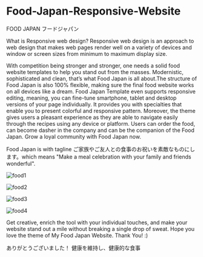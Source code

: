 # Food-Japan-Responsive-Website

FOOD JAPAN フードジャパン

What is Responsive web design?
Responsive web design is an approach to web design that makes web pages render well on a variety of devices and window or screen sizes from minimum to maximum display size.

With competition being stronger and stronger, one needs a solid food website templates to help you stand out from the masses. Modernistic, sophisticated and clean, that’s what Food Japan is all about.The structure of Food Japan is also 100% flexible, making sure the final food website works on all devices like a dream. Food Japan Template even supports responsive editing, meaning, you can fine-tune smartphone, tablet and desktop versions of your page individually. It provides you with specialties that enable you to present colorful and responsive pattern. Moreover, the theme gives users a pleasant experience as they are able to navigate easily through the recipes using any device or platform. Users can order the food, can become dasher in the company and can be the companion of the Food Japan. Grow a loyal community with Food Japan now.

Food Japan is with tagline ご家族やご友人との食事のお祝いを素敵なものにします。which means "Make a meal celebration with your family and friends wonderful".


![food1](https://user-images.githubusercontent.com/87376487/127772053-2fabc1b6-1065-48f4-b4fc-b1c835d93862.png)

![food2](https://user-images.githubusercontent.com/87376487/127772107-aaafaeb0-1cbc-4804-80fd-612ba8157e36.png)

![food3](https://user-images.githubusercontent.com/87376487/127772159-a228be49-9cc4-4f17-9fc0-991b69662c20.png)

![food4](https://user-images.githubusercontent.com/87376487/127772171-4b72d665-ad2d-4e13-8537-26ad295669fe.png)

Get creative, enrich the tool with your individual touches, and make your website stand out a mile without breaking a single drop of sweat. 
Hope you love the theme of My Food Japan Website. Thank You! :)

ありがとうございました！ 健康を維持し、健康的な食事



